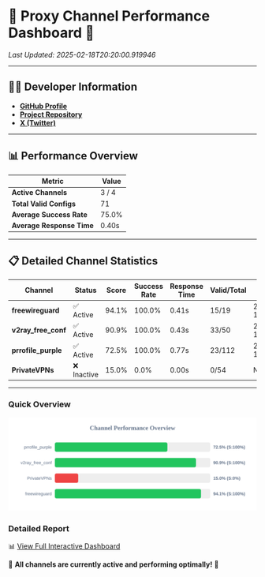 # 🌟 Proxy Channel Performance Dashboard 🌟

_Last Updated: 2025-02-18T20:20:00.919946_

---

## 👩‍💻 Developer Information

- **[GitHub Profile](https://github.com/4n0nymou3)**  
- **[Project Repository](https://github.com/4n0nymou3/multi-proxy-config-fetcher)**  
- **[X (Twitter)](https://x.com/4n0nymou3)**  

---

## 📊 Performance Overview

| Metric                | Value       |
|-----------------------|-------------|
| **Active Channels**   | 3 / 4       |
| **Total Valid Configs** | 71          |
| **Average Success Rate** | 75.0%      |
| **Average Response Time** | 0.40s       |

---

## 📋 Detailed Channel Statistics

| Channel          | Status     | Score  | Success Rate | Response Time | Valid/Total | Last Success               |
|------------------|------------|--------|--------------|---------------|-------------|----------------------------|
| **freewireguard**  | ✅ Active  | 94.1%  | 100.0% | 0.41s         | 15/19       | 2025-02-18T20:20:00.918203 |
| **v2ray_free_conf**  | ✅ Active  | 90.9%  | 100.0% | 0.43s         | 33/50       | 2025-02-18T20:19:49.056251 |
| **prrofile_purple**  | ✅ Active  | 72.5%  | 100.0% | 0.77s         | 23/112       | 2025-02-18T20:19:48.585610 |
| **PrivateVPNs**  | ❌ Inactive  | 15.0%  | 0.0% | 0.00s         | 0/54       | None |

---

### Quick Overview
<div align="center">
  <a href="https://raw.githubusercontent.com/nullluser/NullRepo/refs/heads/main/assets/channel_stats_chart.svg">
    <img src="https://raw.githubusercontent.com/nullluser/NullRepo/refs/heads/main/assets/channel_stats_chart.svg" alt="Source Performance Statistics" width="800">
  </a>
</div>

### Detailed Report
📊 [View Full Interactive Dashboard](https://htmlpreview.github.io/?https://github.com/nullluser/NullRepo/blob/main/assets/performance_report.html)

🎉 **All channels are currently active and performing optimally!** 🎉

